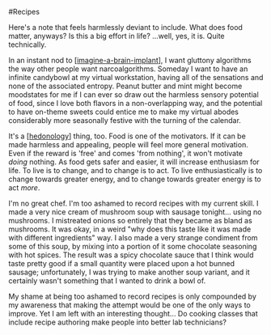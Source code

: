 #Recipes

Here's a note that feels harmlessly deviant to include.  What does food matter, anyways?  Is this a big effort in life?  ...well, yes, it is.  Quite technically.

In an instant nod to [[imagine-a-brain-implant]], I want gluttony algorithms the way other people want narcoalgorithms.  Someday I want to have an infinite candybowl at my virtual workstation, having all of the sensations and none of the associated entropy.  Peanut butter and mint might become moodstates for me if I can ever so draw out the harmless sensory potential of food, since I love both flavors in a non-overlapping way, and the potential to have on-theme sweets could entice me to make my virtual abodes considerably more seasonally festive with the turning of the calendar.

It's a [[hedonology]] thing, too.  Food is one of the motivators.  If it can be made harmless and appealing, people will feel more general motivation.  Even if the reward is 'free' and comes 'from nothing', it won't motivate *doing* nothing.  As food gets safer and easier, it will increase enthusiasm for life.  To live is to change, and to change is to act.  To live enthusiastically is to change towards greater energy, and to change towards greater energy is to act *more*.

I'm no great chef.  I'm too ashamed to record recipes with my current skill.  I made a very nice cream of mushroom soup with sausage tonight... using no mushrooms.  I mistreated onions so entirely that they became as bland as mushrooms.  It was okay, in a weird "why does this taste like it was made with different ingredients" way.  I also made a very strange condiment from some of this soup, by mixing into a portion of it some chocolate seasoning with hot spices.  The result was a spicy chocolate sauce that I think would taste pretty good if a small quantity were placed upon a hot bunned sausage; unfortunately, I was trying to make another soup variant, and it certainly wasn't something that I wanted to drink a bowl of.

My shame at being too ashamed to record recipes is only compounded by my awareness that making the attempt would be one of the only ways to improve.  Yet I am left with an interesting thought...  Do cooking classes that include recipe authoring make people into better lab technicians?

[//begin]: # "Autogenerated link references for markdown compatibility"
[imagine-a-brain-implant]: imagine-a-brain-implant "Imagine a Brain Implant"
[hedonology]: hedonology "Hedonology"
[//end]: # "Autogenerated link references"